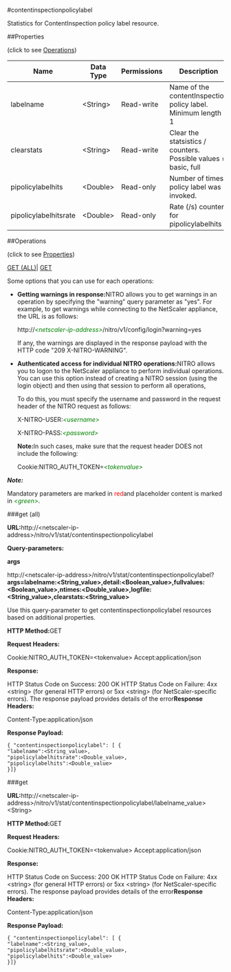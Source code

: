 #contentinspectionpolicylabel

Statistics for ContentInspection policy label resource.


##Properties 
<span>(click to see [Operations](#opera))</span>


<table><thead><tr><th>Name</th><th>Data Type</th><th>Permissions</th><th>Description</th></tr></thead><tbody><tr><td>labelname</td><td>&lt;String></td><td>Read-write</td><td>Name of the contentInspection policy label.<br>Minimum length = 1</td></tr><tr><td>clearstats</td><td>&lt;String></td><td>Read-write</td><td>Clear the statsistics / counters.<br>Possible values = basic, full</td></tr><tr><td>pipolicylabelhits</td><td>&lt;Double></td><td>Read-only</td><td>Number of times policy label was invoked.</td></tr><tr><td>pipolicylabelhitsrate</td><td>&lt;Double></td><td>Read-only</td><td>Rate (/s) counter for pipolicylabelhits</td></tr></tbody></table>
##Operations 
<span>(click to see [Properties](#prope))</span>


[GET (ALL)](#get-)| [GET]()


Some options that you can use for each operations:
<ul><li><p><b>Getting warnings in response:</b>NITRO allows you to get warnings in an operation by specifying the "warning" query parameter as "yes". For example, to get warnings while connecting to the NetScaler appliance, the URL is as follows:</p><p>http://<span style="color:green;font-style:italic;">&lt;netscaler-ip-address&gt;</span>/nitro/v1/config/login?warning=yes</p><p>If any, the warnings are displayed in the response payload with the HTTP code "209 X-NITRO-WARNING".</p></li><li><p><b>Authenticated access for individual NITRO operations:</b>NITRO allows you to logon to the NetScaler appliance to perform individual operations. You can use this option instead of creating a NITRO session (using the login object) and then using that session to perform all operations,</p><p>To do this, you must specify the username and password in the request header of the NITRO request as follows:</p><p>X-NITRO-USER:<span style="color:green;font-style:italic;">&lt;username&gt;</span></p><p>X-NITRO-PASS:<span style="color:green;font-style:italic;">&lt;password&gt;</span></p><p><b>Note:</b>In such cases, make sure that the request header DOES not include the following:</p><p>Cookie:NITRO_AUTH_TOKEN=<span style="color:green;font-style:italic;">&lt;tokenvalue&gt;</span></p></li></ul>



***Note:*** 
Mandatory parameters are marked in <span style="color:#FF0000;">red</span>and placeholder content is marked in <span style="color:green;font-style:italic">&lt;green&gt;</span>.

###get (all)



<b>URL:</b>http://&lt;netscaler-ip-address&gt;/nitro/v1/stat/contentinspectionpolicylabel
<b>Query-parameters:</b>
<b>args</b>
http://&lt;netscaler-ip-address&gt;/nitro/v1/stat/contentinspectionpolicylabel?<b>args=labelname:&lt;String_value&gt;,detail:&lt;Boolean_value&gt;,fullvalues:&lt;Boolean_value&gt;,ntimes:&lt;Double_value&gt;,logfile:&lt;String_value&gt;,clearstats:&lt;String_value&gt;</b>
Use this query-parameter to get contentinspectionpolicylabel resources based on additional properties.



<b>HTTP Method:</b>GET
<b>Request Headers:</b>

Cookie:NITRO_AUTH_TOKEN=&lt;tokenvalue&gt;Accept:application/json

<b>Response:</b>
HTTP Status Code on Success: 200 OKHTTP Status Code on Failure: 4xx &lt;string&gt; (for general HTTP errors) or 5xx &lt;string&gt; (for NetScaler-specific errors). The response payload provides details of the error<b>Response Headers:</b>

Content-Type:application/json

<b>Response Payload: </b>```{ "contentinspectionpolicylabel": [ {"labelname":<String_value>,"pipolicylabelhitsrate":<Double_value>,"pipolicylabelhits":<Double_value>}]}```



###get



<b>URL:</b>http://&lt;netscaler-ip-address&gt;/nitro/v1/stat/contentinspectionpolicylabel/labelname_value&gt;&lt;String&gt;
<b>HTTP Method:</b>GET
<b>Request Headers:</b>

Cookie:NITRO_AUTH_TOKEN=&lt;tokenvalue&gt;Accept:application/json

<b>Response:</b>
HTTP Status Code on Success: 200 OKHTTP Status Code on Failure: 4xx &lt;string&gt; (for general HTTP errors) or 5xx &lt;string&gt; (for NetScaler-specific errors). The response payload provides details of the error<b>Response Headers:</b>

Content-Type:application/json

<b>Response Payload: </b>```{ "contentinspectionpolicylabel": [ {"labelname":<String_value>,"pipolicylabelhitsrate":<Double_value>,"pipolicylabelhits":<Double_value>}]}```



